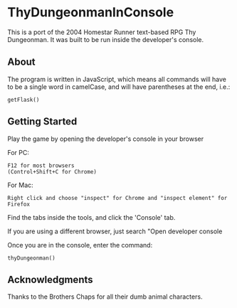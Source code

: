 # ThyDungeonmanInConsole

This is a port of the 2004 Homestar Runner text-based RPG Thy Dungeonman. It was built to be run inside the developer's console.

## About

The program is written in JavaScript, which means all commands will have to be a single word in camelCase, and will have parentheses at the end, i.e.:

```
getFlask()
```

## Getting Started

Play the game by opening the developer's console in your browser

For PC:

```
F12 for most browsers
(Control+Shift+C for Chrome)
```

For Mac:

```
Right click and choose "inspect" for Chrome and "inspect element" for Firefox
```

Find the tabs inside the tools, and click the 'Console' tab.

If you are using a different browser, just search "Open developer console

Once you are in the console, enter the command:

```
thyDungeonman()
```

## Acknowledgments

Thanks to the Brothers Chaps for all their dumb animal characters.
